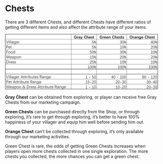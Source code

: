 # Chests

There are 3 different Chests, and different Chests have different ratios of getting different items and also affect the attribute range of your items.

![](../.gitbook/assets/chest.png)

**Gray Chest** can be obtained from exploring, or player can receive free Gray Chests from our marketing campaign.&#x20;

**Green Chests** can be purchased directly from the Shop, or through exploring, it’s rare to get through exploring, it’s better to have 100% happiness of your villager and equip him well before sending him out.

**Orange Chest** can’t be collected through exploring, it’s only available through our marketing activities.

Green Chest is rare, the odds of getting Green Chests increases when players open more chests collected in one single exploration. The more chests you collected, the more chances you can get a green chest.
